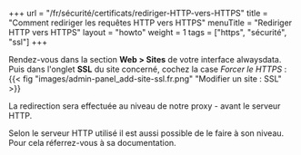 +++
url = "/fr/sécurité/certificats/rediriger-HTTP-vers-HTTPS"
title = "Comment rediriger les requêtes HTTP vers HTTPS"
menuTitle = "Rediriger HTTP vers HTTPS"
layout = "howto"
weight = 1
tags = ["https", "sécurité", "ssl"]
+++


Rendez-vous dans la section **Web > Sites** de votre interface alwaysdata. Puis dans l'onglet **SSL** du site concerné, cochez la case _Forcer le HTTPS_ :
{{< fig "images/admin-panel_add-site-ssl.fr.png" "Modifier un site : SSL" >}}

La redirection sera effectuée au niveau de notre proxy - avant le serveur HTTP. 

Selon le serveur HTTP utilisé il est aussi possible de le faire à son niveau. Pour cela réferrez-vous à sa documentation.
